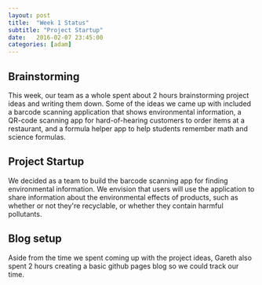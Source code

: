 ```yaml
---
layout: post
title:  "Week 1 Status"
subtitle: "Project Startup"
date:   2016-02-07 23:45:00
categories: [adam]
---
```


## Brainstorming
This week, our team as a whole spent about 2 hours brainstorming project
ideas and writing them down. Some of the ideas we came up with included
a barcode scanning application that shows environmental information, a
QR-code scanning app for hard-of-hearing customers to order items at a
restaurant, and a formula helper app to help students remember math and
science formulas.

## Project Startup
We decided as a team to build the barcode scanning app for finding
environmental information. We envision that users will use the application
to share information about the environmental effects of products, such
as whether or not they're recyclable, or whether they contain harmful
pollutants.

## Blog setup
Aside from the time we spent coming up with the project ideas, Gareth also spent 2 hours creating a basic github pages blog so we could track our time.
